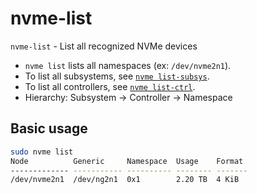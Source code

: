 # nvme-list

`nvme-list` - List all recognized NVMe devices

- `nvme list` lists all namespaces (ex: `/dev/nvme2n1`).
- To list all subsystems, see [`nvme list-subsys`](nvme-list-subsys.md).
- To list all controllers, see [`nvme list-ctrl`](nvme-list-ctrl.md).
- Hierarchy: Subsystem -> Controller -> Namespace

## Basic usage
```bash
sudo nvme list
Node          Generic     Namespace  Usage    Format
------------- ----------- ---------- -------- -------
/dev/nvme2n1  /dev/ng2n1  0x1        2.20 TB  4 KiB
```
